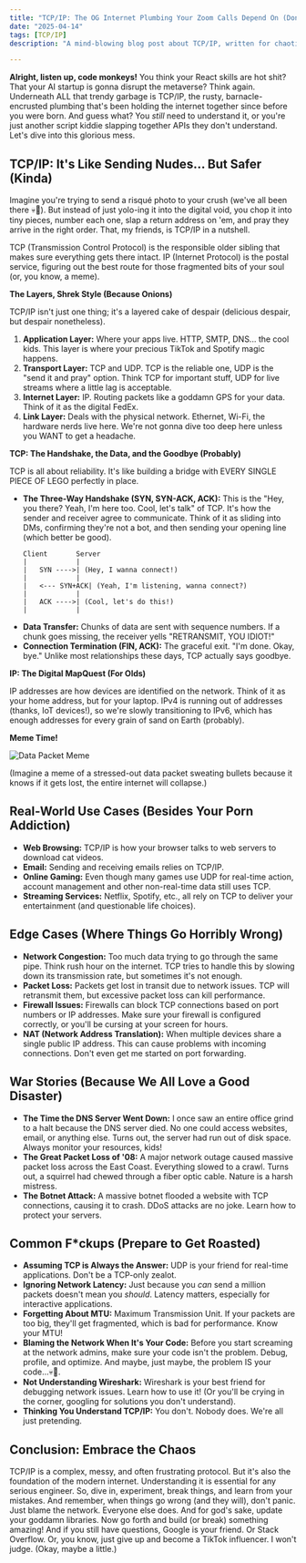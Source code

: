 ```yaml
---
title: "TCP/IP: The OG Internet Plumbing Your Zoom Calls Depend On (Don't Screw It Up)"
date: "2025-04-14"
tags: [TCP/IP]
description: "A mind-blowing blog post about TCP/IP, written for chaotic Gen Z engineers. Prepare for existential dread and the realization you know nothing."

---
```


**Alright, listen up, code monkeys!** You think your React skills are hot shit? That your AI startup is gonna disrupt the metaverse? Think again. Underneath ALL that trendy garbage is TCP/IP, the rusty, barnacle-encrusted plumbing that's been holding the internet together since before you were born. And guess what? You *still* need to understand it, or you're just another script kiddie slapping together APIs they don't understand. Let's dive into this glorious mess.

## TCP/IP: It's Like Sending Nudes... But Safer (Kinda)

Imagine you're trying to send a risqué photo to your crush (we've all been there 💀🙏). But instead of just yolo-ing it into the digital void, you chop it into tiny pieces, number each one, slap a return address on 'em, and pray they arrive in the right order. That, my friends, is TCP/IP in a nutshell.

TCP (Transmission Control Protocol) is the responsible older sibling that makes sure everything gets there intact. IP (Internet Protocol) is the postal service, figuring out the best route for those fragmented bits of your soul (or, you know, a meme).

**The Layers, Shrek Style (Because Onions)**

TCP/IP isn't just one thing; it's a layered cake of despair (delicious despair, but despair nonetheless).

1.  **Application Layer:** Where your apps live. HTTP, SMTP, DNS... the cool kids. This layer is where your precious TikTok and Spotify magic happens.
2.  **Transport Layer:** TCP and UDP. TCP is the reliable one, UDP is the "send it and pray" option. Think TCP for important stuff, UDP for live streams where a little lag is acceptable.
3.  **Internet Layer:** IP. Routing packets like a goddamn GPS for your data. Think of it as the digital FedEx.
4.  **Link Layer:** Deals with the physical network. Ethernet, Wi-Fi, the hardware nerds live here. We're not gonna dive too deep here unless you WANT to get a headache.

**TCP: The Handshake, the Data, and the Goodbye (Probably)**

TCP is all about reliability. It's like building a bridge with EVERY SINGLE PIECE OF LEGO perfectly in place.

*   **The Three-Way Handshake (SYN, SYN-ACK, ACK):** This is the "Hey, you there? Yeah, I'm here too. Cool, let's talk" of TCP. It's how the sender and receiver agree to communicate.  Think of it as sliding into DMs, confirming they're not a bot, and then sending your opening line (which better be good).
    ```ascii
    Client       Server
    |            |
    |   SYN ---->| (Hey, I wanna connect!)
    |            |
    |   <--- SYN+ACK| (Yeah, I'm listening, wanna connect?)
    |            |
    |   ACK ---->| (Cool, let's do this!)
    |            |
    ```
*   **Data Transfer:** Chunks of data are sent with sequence numbers. If a chunk goes missing, the receiver yells "RETRANSMIT, YOU IDIOT!"
*   **Connection Termination (FIN, ACK):** The graceful exit. "I'm done. Okay, bye." Unlike most relationships these days, TCP actually says goodbye.

**IP: The Digital MapQuest (For Olds)**

IP addresses are how devices are identified on the network. Think of it as your home address, but for your laptop. IPv4 is running out of addresses (thanks, IoT devices!), so we're slowly transitioning to IPv6, which has enough addresses for every grain of sand on Earth (probably).

**Meme Time!**

![Data Packet Meme](https://i.imgflip.com/5n40vj.jpg)

(Imagine a meme of a stressed-out data packet sweating bullets because it knows if it gets lost, the entire internet will collapse.)

## Real-World Use Cases (Besides Your Porn Addiction)

*   **Web Browsing:** TCP/IP is how your browser talks to web servers to download cat videos.
*   **Email:** Sending and receiving emails relies on TCP/IP.
*   **Online Gaming:** Even though many games use UDP for real-time action, account management and other non-real-time data still uses TCP.
*   **Streaming Services:** Netflix, Spotify, etc., all rely on TCP to deliver your entertainment (and questionable life choices).

## Edge Cases (Where Things Go Horribly Wrong)

*   **Network Congestion:** Too much data trying to go through the same pipe. Think rush hour on the internet. TCP tries to handle this by slowing down its transmission rate, but sometimes it's not enough.
*   **Packet Loss:** Packets get lost in transit due to network issues. TCP will retransmit them, but excessive packet loss can kill performance.
*   **Firewall Issues:** Firewalls can block TCP connections based on port numbers or IP addresses. Make sure your firewall is configured correctly, or you'll be cursing at your screen for hours.
*   **NAT (Network Address Translation):** When multiple devices share a single public IP address. This can cause problems with incoming connections. Don't even get me started on port forwarding.

## War Stories (Because We All Love a Good Disaster)

*   **The Time the DNS Server Went Down:** I once saw an entire office grind to a halt because the DNS server died. No one could access websites, email, or anything else. Turns out, the server had run out of disk space. Always monitor your resources, kids!
*   **The Great Packet Loss of '08:** A major network outage caused massive packet loss across the East Coast. Everything slowed to a crawl. Turns out, a squirrel had chewed through a fiber optic cable. Nature is a harsh mistress.
*   **The Botnet Attack:** A massive botnet flooded a website with TCP connections, causing it to crash. DDoS attacks are no joke. Learn how to protect your servers.

## Common F\*ckups (Prepare to Get Roasted)

*   **Assuming TCP is Always the Answer:** UDP is your friend for real-time applications. Don't be a TCP-only zealot.
*   **Ignoring Network Latency:** Just because you *can* send a million packets doesn't mean you *should*. Latency matters, especially for interactive applications.
*   **Forgetting About MTU:** Maximum Transmission Unit. If your packets are too big, they'll get fragmented, which is bad for performance. Know your MTU!
*   **Blaming the Network When It's Your Code:** Before you start screaming at the network admins, make sure your code isn't the problem. Debug, profile, and optimize. And maybe, just maybe, the problem IS your code...💀🙏.
*   **Not Understanding Wireshark:** Wireshark is your best friend for debugging network issues. Learn how to use it! (Or you'll be crying in the corner, googling for solutions you don't understand).
*   **Thinking You Understand TCP/IP:** You don't. Nobody does. We're all just pretending.

## Conclusion: Embrace the Chaos

TCP/IP is a complex, messy, and often frustrating protocol. But it's also the foundation of the modern internet. Understanding it is essential for any serious engineer. So, dive in, experiment, break things, and learn from your mistakes. And remember, when things go wrong (and they will), don't panic. Just blame the network. Everyone else does. And for god's sake, update your goddamn libraries. Now go forth and build (or break) something amazing! And if you still have questions, Google is your friend. Or Stack Overflow. Or, you know, just give up and become a TikTok influencer. I won't judge. (Okay, maybe a little.)
